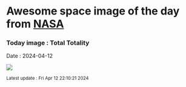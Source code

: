 
# Awesome space image of the day from [NASA](https://api.nasa.gov/)

### Today image : Total Totality
Date : 2024-04-12

![](https://apod.nasa.gov/apod/image/2404/image0tseKorona_1100.jpg)

<small>Latest update : Fri Apr 12 22:10:21 2024</small>
        